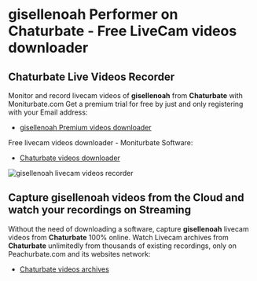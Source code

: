 # gisellenoah Performer on Chaturbate - Free LiveCam videos downloader

## Chaturbate Live Videos Recorder

Monitor and record livecam videos of **gisellenoah** from **Chaturbate** with Moniturbate.com
Get a premium trial for free by just and only registering with your Email address:
* [gisellenoah Premium videos downloader](https://moniturbate.com/request-demo-licence-key.html)

Free livecam videos downloader - Moniturbate Software:
* [Chaturbate videos downloader](https://moniturbate.com/moniturbate-download-software.html)

![gisellenoah livecam videos recorder](https://peachurnet.com/templates/moniturbate-software.png)


## Capture gisellenoah videos from the Cloud and watch your recordings on Streaming

Without the need of downloading a software, capture **gisellenoah** livecam videos from **Chaturbate** 100% online.
Watch Livecam archives from **Chaturbate** unlimitedly from thousands of existing recordings, only on Peachurbate.com and its websites network:
* [Chaturbate videos archives](https://peachurnet.com/)